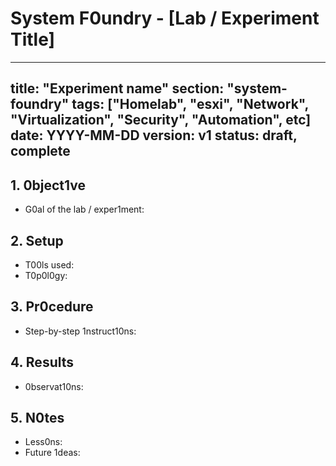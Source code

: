 # System F0undry - [Lab / Experiment Title]

---
title: "Experiment name"
section: "system-foundry"
tags: ["Homelab", "esxi", "Network", "Virtualization", "Security", "Automation", etc]
date: YYYY-MM-DD
version: v1
status: draft, complete
---

## 1. 0bject1ve
- G0al of the lab / exper1ment:

## 2. Setup
- T00ls used:
- T0p0l0gy:

## 3. Pr0cedure
- Step-by-step 1nstruct10ns:

## 4. Results
- 0bservat10ns:

## 5. N0tes
- Less0ns:
- Future 1deas:
